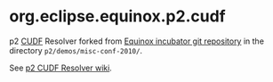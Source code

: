 org.eclipse.equinox.p2.cudf
===========================

p2 [CUDF](http://www.mancoosi.org/cudf/primer/) Resolver forked from [Equinox incubator git repository](http://git.eclipse.org/c/equinox/rt.equinox.incubator.git) in the directory `p2/demos/misc-conf-2010/`.

See [p2 CUDF Resolver wiki](http://wiki.eclipse.org/Equinox/p2/CUDFResolver).
